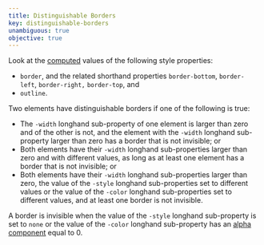 ```yaml
---
title: Distinguishable Borders
key: distinguishable-borders
unambiguous: true
objective: true
---
```


Look at the [computed](https://drafts.csswg.org/css-cascade/#computed-value) values of the following style properties:

- `border`, and the related shorthand properties `border-bottom`, `border-left`, `border-right,` `border-top`, and
- `outline`.

Two elements have distinguishable borders if one of the following is true:

- The `-width` longhand sub-property of one element is larger than zero and of the other is not, and the element with the `-width` longhand sub-property larger than zero has a border that is not invisible; or
- Both elements have their `-width` longhand sub-properties larger than zero and with different values, as long as at least one element has a border that is not invisible; or
- Both elements have their `-width` longhand sub-properties larger than zero, the value of the `-style` longhand sub-properties set to different values or the value of the `-color` longhand sub-properties set to different values, and at least one border is not invisible.

A border is invisible when the value of the `-style` longhand sub-property is set to `none` or the value of the `-color` longhand sub-property has an [alpha component](https://drafts.csswg.org/css-color/#alpha-channel) equal to 0.

